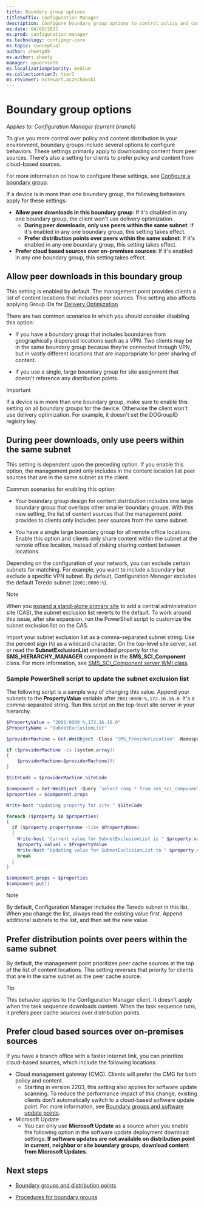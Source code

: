 ```yaml
---
title: Boundary group options
titleSuffix: Configuration Manager
description: Configure boundary group options to control policy and content distribution.
ms.date: 04/08/2022
ms.prod: configuration-manager
ms.technology: configmgr-core
ms.topic: conceptual
author: sheetg09
ms.author: sheetg
manager: apoorvseth
ms.localizationpriority: medium
ms.collectiontier3: tier3
ms.reviewer: mstewart,aczechowski
---
```


# Boundary group options

*Applies to: Configuration Manager (current branch)*

<!--1356193, 1358749-->
To give you more control over policy and content distribution in your environment, boundary groups include several options to configure behaviors. These settings primarily apply to downloading content from peer sources. There's also a setting for clients to prefer policy and content from cloud-based sources.

For more information on how to configure these settings, see [Configure a boundary group](boundary-group-procedures.md#configure-a-boundary-group).

If a device is in more than one boundary group, the following behaviors apply for these settings:

- **Allow peer downloads in this boundary group**: If it's disabled in any one boundary group, the client won't use delivery optimization.
  - **During peer downloads, only use peers within the same subnet**: If it's enabled in any one boundary group, this setting takes effect.
  - **Prefer distribution points over peers within the same subnet**: If it's enabled in any one boundary group, this setting takes effect.
- **Prefer cloud based sources over on-premises sources**: If it's enabled in any one boundary group, this setting takes effect.

## Allow peer downloads in this boundary group

This setting is enabled by default. The management point provides clients a list of content locations that includes peer sources. This setting also affects applying Group IDs for [Delivery Optimization](../../../plan-design/hierarchy/fundamental-concepts-for-content-management.md#delivery-optimization).

There are two common scenarios in which you should consider disabling this option:

- If you have a boundary group that includes boundaries from geographically dispersed locations such as a VPN. Two clients may be in the same boundary group because they're connected through VPN, but in vastly different locations that are inappropriate for peer sharing of content.

- If you use a single, large boundary group for site assignment that doesn't reference any distribution points.

> [!IMPORTANT]
> If a device is in more than one boundary group, make sure to enable this setting on all boundary groups for the device. Otherwise the client won't use delivery optimization. For example, it doesn't set the DOGroupID registry key.

## During peer downloads, only use peers within the same subnet

This setting is dependent upon the preceding option. If you enable this option, the management point only includes in the content location list peer sources that are in the same subnet as the client.

Common scenarios for enabling this option:

- Your boundary group design for content distribution includes one large boundary group that overlaps other smaller boundary groups. With this new setting, the list of content sources that the management point provides to clients only includes peer sources from the same subnet.

- You have a single large boundary group for all remote office locations. Enable this option and clients only share content within the subnet at the remote office location, instead of risking sharing content between locations.

Depending on the configuration of your network, you can exclude certain subnets for matching. For example, you want to include a boundary but exclude a specific VPN subnet. By default, Configuration Manager excludes the default Teredo subnet (`2001:0000:%`).<!--3555777-->

> [!NOTE]
> When you [expand a stand-alone primary site](../install/prerequisites-for-installing-sites.md#bkmk_expand) to add a central administration site (CAS), the subnet exclusion list reverts to the default. To work around this issue, after site expansion, run the PowerShell script to customize the subnet exclusion list on the CAS.<!-- 6309068 -->

Import your subnet exclusion list as a comma-separated subnet string. Use the percent sign (`%`) as a wildcard character. On the top-level site server, set or read the **SubnetExclusionList** embedded property for the **SMS_HIERARCHY_MANAGER** component in the **SMS_SCI_Component** class. For more information, see [SMS_SCI_Component server WMI class](../../../../develop/reference/core/servers/configure/sms_sci_component-server-wmi-class.md).

### Sample PowerShell script to update the subnet exclusion list

The following script is a sample way of changing this value. Append your subnets to the **PropertyValue** variable after `2001:0000:%,172.16.16.0`. It's a comma-separated string. Run this script on the top-level site server in your hierarchy.

```PowerShell
$PropertyValue = "2001:0000:%,172.16.16.0"
$PropertyName = "SubnetExclusionList"

$providerMachine = Get-WmiObject -Class "SMS_ProviderLocation" -Namespace "root\sms"

if ($providerMachine -is [system.array])
{
    $providerMachine=$providerMachine[0]
}

$SiteCode = $providerMachine.SiteCode

$component = Get-WmiObject -Query 'select comp.* from sms_sci_component comp join SMS_SCI_SiteDefinition sdef on sdef.SiteCode=comp.SiteCode where sdef.ParentSiteCode="" and comp.componentname="SMS_HIERARCHY_MANAGER"' -ComputerName $providerMachine.Machine -Namespace root\sms\site_$SiteCode
$properties = $component.props

Write-host "Updating property for site " $SiteCode

foreach ($property in $properties)
{
  if ($property.propertyname -like $PropertyName)
  {
    Write-host "Current value for SubnetExclusionList is " $property.value1
    $property.value1 = $PropertyValue
    Write-host "Updating value for SubnetExclusionList to " $property.value1
    break
  }
}

$component.props = $properties
$component.put()
```

> [!NOTE]
> By default, Configuration Manager includes the Teredo subnet in this list. When you change the list, always read the existing value first. Append additional subnets to the list, and then set the new value.

## Prefer distribution points over peers within the same subnet

By default, the management point prioritizes peer cache sources at the top of the list of content locations. This setting reverses that priority for clients that are in the same subnet as the peer cache source.

> [!TIP]
> This behavior applies to the Configuration Manager client. It doesn't apply when the task sequence downloads content. When the task sequence runs, it prefers peer cache sources over distribution points. <!-- SCCMDocs#1376 -->

## Prefer cloud based sources over on-premises sources

If you have a branch office with a faster internet link, you can prioritize cloud-based sources, which include the following locations:<!-- SCCMDocs#1529 -->

- Cloud management gateway (CMG). Clients will prefer the CMG for both policy and content.
   - Starting in version 2203, this setting also applies for software update scanning. To reduce the performance impact of this change, existing clients don't automatically switch to a cloud-based software update point. For more information, see [Boundary groups and software update points](boundary-groups-software-update-points.md#bkmk_prefer_cmgsup). <!--7759984-->
- Microsoft Update
  - You can only use **Microsoft Update** as a source when you enable the following option in the software update deployment download settings: **If software updates are not available on distribution point in current, neighbor or site boundary groups, download content from Microsoft Updates**.


## Next steps

- [Boundary groups and distribution points](boundary-groups-distribution-points.md)

- [Procedures for boundary groups](boundary-group-procedures.md)
